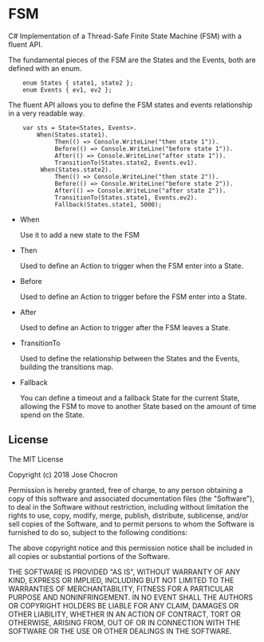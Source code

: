 # FSM
C# Implementation of a Thread-Safe Finite State Machine (FSM) with a fluent API.

The fundamental pieces of the FSM are the States and the Events, both are defined with an enum.

        enum States { state1, state2 };
        enum Events { ev1, ev2 };

The fluent API allows you to define the FSM states and events relationship in a very readable way.

        var sts = State<States, Events>.
            When(States.state1).
                 Then(() => Console.WriteLine("then state 1")).
                 Before(() => Console.WriteLine("before state 1")).
                 After(() => Console.WriteLine("after state 1")).
                 TransitionTo(States.state2, Events.ev1).
             When(States.state2).
                 Then(() => Console.WriteLine("then state 2")).
                 Before(() => Console.WriteLine("before state 2")).
                 After(() => Console.WriteLine("after state 2")).
                 TransitionTo(States.state1, Events.ev2).
                 Fallback(States.state1, 5000);


* When
	
	Use it to add a new state to the FSM

* Then

	Used to define an Action to trigger when the FSM enter into a State.

* Before

	Used to define an Action to trigger before the FSM enter into a State.

* After

 	Used to define an Action to trigger after the FSM leaves a State.

* TransitionTo

	Used to define the relationship between the States and the Events, building the transitions map.

* Fallback

	You can define a timeout and a fallback State for the current State, allowing the FSM to move to another State based on the amount of time spend on the State.
	
License
-------

The MIT License

Copyright (c) 2018 Jose Chocron

Permission is hereby granted, free of charge, to any person obtaining a copy
of this software and associated documentation files (the "Software"), to deal
in the Software without restriction, including without limitation the rights
to use, copy, modify, merge, publish, distribute, sublicense, and/or sell
copies of the Software, and to permit persons to whom the Software is
furnished to do so, subject to the following conditions:

The above copyright notice and this permission notice shall be included in
all copies or substantial portions of the Software.

THE SOFTWARE IS PROVIDED "AS IS", WITHOUT WARRANTY OF ANY KIND, EXPRESS OR
IMPLIED, INCLUDING BUT NOT LIMITED TO THE WARRANTIES OF MERCHANTABILITY,
FITNESS FOR A PARTICULAR PURPOSE AND NONINFRINGEMENT. IN NO EVENT SHALL THE
AUTHORS OR COPYRIGHT HOLDERS BE LIABLE FOR ANY CLAIM, DAMAGES OR OTHER
LIABILITY, WHETHER IN AN ACTION OF CONTRACT, TORT OR OTHERWISE, ARISING FROM,
OUT OF OR IN CONNECTION WITH THE SOFTWARE OR THE USE OR OTHER DEALINGS IN
THE SOFTWARE.
